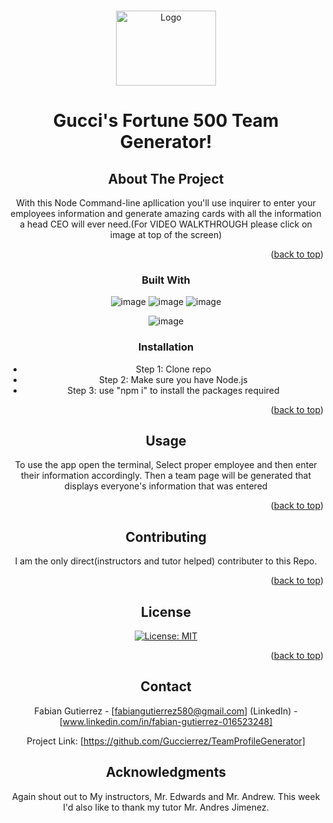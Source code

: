 <a name="readme-top"></a>

<!-- PROJECT LOGO -->
<br />
<div align="center">
  <a href="https://drive.google.com/file/d/1DfoRhCNxpoF0iJUouIVg40YYrPGHkfLJ/view">
    <img src= "./assets/TeamGenerator.png" alt="Logo" width="160" height="120">
  </a>

  <h1 align="center">Gucci's  Fortune 500 Team Generator!</h1>



<!-- ABOUT THE PROJECT -->
## About The Project

With this Node Command-line apllication you'll use inquirer to enter your employees information and generate amazing cards with all the information a head CEO will ever need.(For VIDEO WALKTHROUGH please click on image at top of the screen)


<p align="right">(<a href="#readme-top">back to top</a>)</p>



### Built With

![image](https://img.shields.io/badge/HTML5-E34F26?style=for-the-badge&logo=html5&logoColor=white)
![image](https://img.shields.io/badge/CSS3-1572B6?style=for-the-badge&logo=css3&logoColor=white)
![image](https://img.shields.io/badge/JavaScript-323330?style=for-the-badge&logo=javascript&logoColor=F7DF1E)

![image](https://img.shields.io/badge/Node.js-339933?style=for-the-badge&logo=nodedotjs&logoColor=white)





### Installation

* Step 1: Clone repo
* Step 2: Make sure you have Node.js
* Step 3: use "npm i" to install the packages required

<p align="right">(<a href="#readme-top">back to top</a>)</p>



<!-- USAGE EXAMPLES -->
## Usage
To use the app open the terminal, Select proper employee and then enter their information accordingly. Then a team page will be generated that displays everyone's information that was entered 

<p align="right">(<a href="#readme-top">back to top</a>)</p>





<!-- CONTRIBUTING -->
## Contributing

I am the only direct(instructors and tutor helped) contributer to this Repo.

<p align="right">(<a href="#readme-top">back to top</a>)</p>



<!-- LICENSE -->
## License

[![License: MIT](https://img.shields.io/badge/License-MIT-yellow.svg)](https://opensource.org/licenses/MIT)


<p align="right">(<a href="#readme-top">back to top</a>)</p>



<!-- CONTACT -->
## Contact

Fabian Gutierrez - [fabiangutierrez580@gmail.com]
(LinkedIn) - [www.linkedin.com/in/fabian-gutierrez-016523248]


Project Link: [https://github.com/Guccierrez/TeamProfileGenerator]






<!-- ACKNOWLEDGMENTS -->
## Acknowledgments
Again shout out to My instructors, Mr. Edwards and Mr. Andrew. This week I'd also like to thank my tutor Mr. Andres Jimenez.


<!-- MARKDOWN LINKS & IMAGES -->
